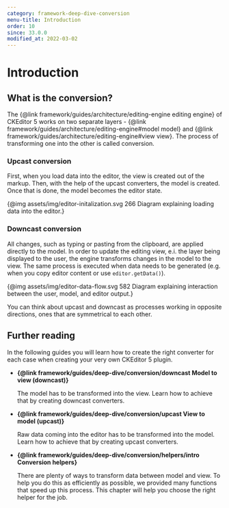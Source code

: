 ```yaml
---
category: framework-deep-dive-conversion
menu-title: Introduction
order: 10
since: 33.0.0
modified_at: 2022-03-02
---
```


# Introduction

## What is the conversion?

The {@link framework/guides/architecture/editing-engine editing engine} of CKEditor 5 works on two separate layers - {@link framework/guides/architecture/editing-engine#model model} and {@link framework/guides/architecture/editing-engine#view view}. The process of transforming one into the other is called conversion.

### Upcast conversion

First, when you load data into the editor, the view is created out of the markup. Then, with the help of the upcast converters, the model is created. Once that is done, the model becomes the editor state.

{@img assets/img/editor-initalization.svg 266 Diagram explaining loading data into the editor.}

### Downcast conversion

All changes, such as typing or pasting from the clipboard, are applied directly to the model. In order to update the editing view, e.i. the layer being displayed to the user, the engine transforms changes in the model to the view. The same process is executed when data needs to be generated (e.g. when you copy editor content or use `editor.getData()`).

{@img assets/img/editor-data-flow.svg 582 Diagram explaining interaction between the user, model, and editor output.}

You can think about upcast and downcast as processes working in opposite directions, ones that are symmetrical to each other.

## Further reading

In the following guides you will learn how to create the right converter for each case when creating your very own CKEditor 5 plugin.

* **{@link framework/guides/deep-dive/conversion/downcast Model to view (downcast)}**

	The model has to be transformed into the view. Learn how to achieve that by creating downcast converters.

* **{@link framework/guides/deep-dive/conversion/upcast View to model (upcast)}**

	Raw data coming into the editor has to be transformed into the model. Learn how to achieve that by creating upcast converters.

* **{@link framework/guides/deep-dive/conversion/helpers/intro Conversion helpers}**

	There are plenty of ways to transform data between model and view. To help you do this as efficiently as possible, we provided many functions that speed up this process. This chapter will help you choose the right helper for the job.
